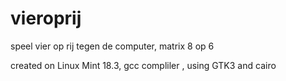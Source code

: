 # vieroprij
speel vier op rij tegen de computer, matrix 8 op 6

created on Linux Mint 18.3, gcc compliler , using GTK3 and cairo
